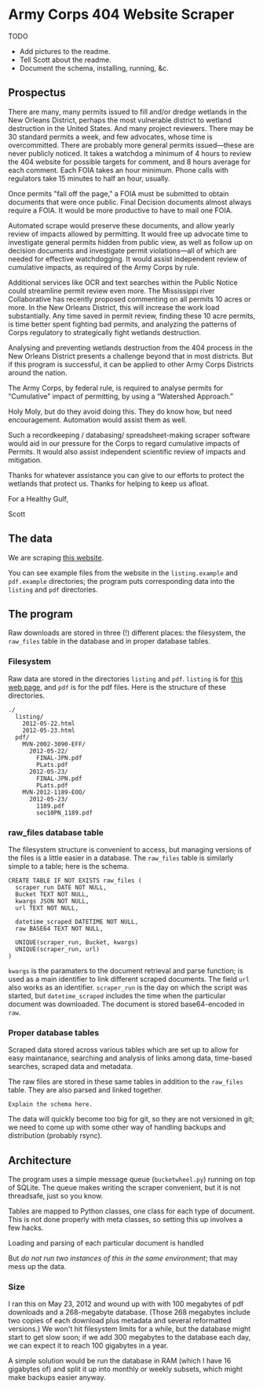 Army Corps 404 Website Scraper
=======

TODO

* Add pictures to the readme.
* Tell Scott about the readme.
* Document the schema, installing, running, &c.

Prospectus
-------------
There are many, many permits issued to fill and/or dredge wetlands in the New Orleans District, perhaps the most vulnerable district to wetland destruction in the United States.  And many project reviewers.  There may be 30 standard permits a week, and few advocates, whose time is overcommitted.  There are probably more general permits issued—these are never publicly noticed.  It takes a watchdog a minimum of 4 hours to review the 404 website for possible targets for comment, and 8 hours average for each comment.  Each FOIA takes an hour minimum.  Phone calls with regulators take 15 minutes to half an hour, usually. 

Once permits "fall off the page," a FOIA must be submitted to obtain documents that were once public.  Final Decision documents almost always require a FOIA.  It would be more productive to have to mail one FOIA.

Automated scrape would preserve these documents, and allow yearly review of impacts allowed by permitting. It would free up advocate time to investigate general permits hidden from public view, as well as follow up on decision documents and investigate permit violations—all of which are needed for effective watchdogging.    It would assist independent review of cumulative impacts, as required of the Army Corps by rule.

Additional services like OCR and text searches within the Public Notice could streamline permit review even more.  The Mississippi river Collaborative has recently proposed commenting on all permits 10 acres or more. In the New Orleans District, this will increase the work load substantially.  Any time saved in permit review, finding these 10 acre permits, is time better spent fighting bad permits, and analyzing the patterns of Corps regulatory to strategically fight wetlands destruction.  

Analysing and preventing wetlands destruction from the 404 process in the New Orleans District presents a challenge beyond that in most districts.  But if this program is successful, it can be applied to other Army Corps Districts around the nation.

The Army Corps, by federal rule, is required  to analyse permits for “Cumulative” impact of permitting, by using a “Watershed Approach.”

Holy Moly, but do they avoid doing this.  They do know how, but need encouragement.  Automation would assist them as well. 

Such a recordkeeping / databasing/ spreadsheet-making scraper software would aid in our pressure for the Corps to regard cumulative impacts of Permits.   It would also assist independent scientific review of impacts and mitigation. 

Thanks for whatever assistance you can give to our efforts to protect the wetlands that protect us.  Thanks for helping to keep us afloat. 

For a Healthy Gulf,

Scott


The data
---------

We are scraping [this website](http://www.mvn.usace.army.mil/ops/regulatory/publicnotices.asp?ShowLocationOrder=False).

You can see example files from the website in the `listing.example`
and `pdf.example` directories; the program puts corresponding data
into the `listing` and `pdf` directories.

The program
---------

Raw downloads are stored in three (!) different places: the filesystem,
the `raw_files` table in the database and in proper database tables.

### Filesystem

Raw data are stored in the directories `listing` and `pdf`.
`listing` is for [this web page](http://www.mvn.usace.army.mil/ops/regulatory/publicnotices.asp?ShowLocationOrder=False),
and `pdf` is for the pdf files. Here is the structure of these directories.

    ./
      listing/
        2012-05-22.html
        2012-05-23.html
      pdf/
        MVN-2002-3090-EFF/
          2012-05-22/
            FINAL-JPN.pdf
            PLats.pdf
          2012-05-23/
            FINAL-JPN.pdf
            PLats.pdf
        MVN-2012-1189-EOO/
          2012-05-23/
            1189.pdf
            sec10PN_1189.pdf

### raw_files database table

The filesystem structure is convenient to access, but managing versions
of the files is a little easier in a database. The `raw_files` table
is similarly simple to a table; here is the schema.

    CREATE TABLE IF NOT EXISTS raw_files (
      scraper_run DATE NOT NULL,
      Bucket TEXT NOT NULL,
      kwargs JSON NOT NULL,
      url TEXT NOT NULL,

      datetime_scraped DATETIME NOT NULL,
      raw BASE64 TEXT NOT NULL,

      UNIQUE(scraper_run, Bucket, kwargs)
      UNIQUE(scraper_run, url)
    )

`kwargs` is the paramaters to the document retrieval and parse function;
is used as a main identifier to link different scraped documents.
The field `url` also works as an identifier.
`scraper_run` is the day on which the script was started, but
`datetime_scraped` includes the time when the particular document was
downloaded. The document is stored base64-encoded in `raw`.


### Proper database tables

Scraped data stored across various tables which are set up to allow
for easy maintanance, searching and analysis of links among data,
time-based searches, scraped data and metadata.

The raw files are stored in these same tables in addition to the
`raw_files` table. They are also parsed and linked together.

    Explain the schema here.

The data will quickly become too big for git, so they are not versioned
in git; we need to come up with some other way of handling backups
and distribution (probably rsync).

Architecture
---------

The program uses a simple message queue (`bucketwheel.py`) running
on top of SQLite. The queue makes writing the scraper convenient,
but it is not threadsafe, just so you know.

Tables are mapped to Python classes, one class for each type of document.
This is not done properly with meta classes, so setting this up
involves a few hacks.

Loading and parsing of each particular document is handled

But *do not run two instances of this in the same environment*;
that may mess up the data.


### Size

I ran this on May 23, 2012 and wound up with with 100 megabytes
of pdf downloads and a 268-megabyte database. (Those 268 megabytes
include two copies of each download plus metadata and several
reformatted versions.) We won't hit filesystem limits for a while,
but the database might start to get slow soon; if we add 300 megabytes
to the database each day, we can expect it to reach 100 gigabytes in a year.

A simple solution would be run the database in RAM (which I have 16
gigabytes of) and split it up into monthly or weekly subsets, which
might make backups easier anyway.

